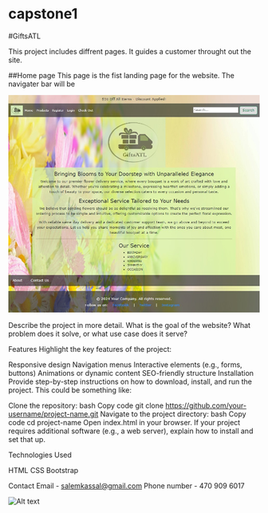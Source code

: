 # capstone1 
#GiftsATL

This project includes diffrent pages. It guides a customer throught out the site.

##Home page
This page is the fist landing page for the website. The navigater bar will be 

![Alt text](/images/README.image/homepage.jpg)


Describe the project in more detail. What is the goal of the website? What problem does it solve, or what use case does it serve?

Features
Highlight the key features of the project:

Responsive design
Navigation menus
Interactive elements (e.g., forms, buttons)
Animations or dynamic content
SEO-friendly structure
Installation
Provide step-by-step instructions on how to download, install, and run the project. This could be something like:

Clone the repository:
bash
Copy code
git clone https://github.com/your-username/project-name.git
Navigate to the project directory:
bash
Copy code
cd project-name
Open index.html in your browser.
If your project requires additional software (e.g., a web server), explain how to install and set that up.


Technologies Used

HTML
CSS
Bootstrap


Contact
    Email - salemkassal@gmail.com
    Phone number - 470 909 6017

![Alt text](images/example.png)